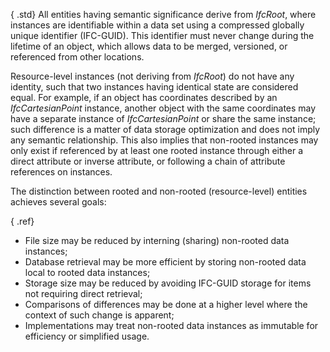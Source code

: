 ﻿{ .std}
All entities having semantic significance derive from _IfcRoot_, where instances are identifiable within a data set using a compressed globally unique identifier (IFC-GUID). This identifier must never change during the lifetime of an object, which allows data to be merged, versioned, or referenced from other locations.

Resource-level instances (not deriving from _IfcRoot_) do not have any identity, such that two instances having identical state are considered equal. For example, if an object has coordinates described by an _IfcCartesianPoint_ instance, another object with the same coordinates may have a separate instance of _IfcCartesianPoint_ or share the same instance; such difference is a matter of data storage optimization and does not imply any semantic relationship. This also implies that non-rooted instances may only exist if referenced by at least one rooted instance through either a direct attribute or inverse attribute, or following a chain of attribute references on instances.

The distinction between rooted and non-rooted (resource-level) entities achieves several goals:

{ .ref}
* File size may be reduced by interning (sharing) non-rooted data instances; 
* Database retrieval may be more efficient by storing non-rooted data local to rooted data instances; 
* Storage size may be reduced by avoiding IFC-GUID storage for items not requiring direct retrieval; 
* Comparisons of differences may be done at a higher level where the context of such change is apparent; 
* Implementations may treat non-rooted data instances as immutable for efficiency or simplified usage.
